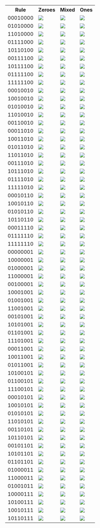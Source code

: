 
<table>
<tr>
<th>Rule</th>
<th>Zeroes</th>
<th>Mixed</th>
<th>Ones</th>
</tr>
<tr>
<td>00010000</td>
<td><img src="\images\wolfram\00010000_zeroes.png"></td>
<td><img src="\images\wolfram\00010000_rand.png"></td>
<td><img src="\images\wolfram\00010000_ones.png"></td>
</tr>
<tr>
<td>01010000</td>
<td><img src="\images\wolfram\01010000_zeroes.png"></td>
<td><img src="\images\wolfram\01010000_rand.png"></td>
<td><img src="\images\wolfram\01010000_ones.png"></td>
</tr>
<tr>
<td>11010000</td>
<td><img src="\images\wolfram\11010000_zeroes.png"></td>
<td><img src="\images\wolfram\11010000_rand.png"></td>
<td><img src="\images\wolfram\11010000_ones.png"></td>
<tr>
</tr>
<td>01111000</td>
<td><img src="\images\wolfram\01111000_zeroes.png"></td>
<td><img src="\images\wolfram\01111000_rand.png"></td>
<td><img src="\images\wolfram\01111000_ones.png"></td>
</tr>
<tr>
<td>10110100</td>
<td><img src="\images\wolfram\10110100_zeroes.png"></td>
<td><img src="\images\wolfram\10110100_rand.png"></td>
<td><img src="\images\wolfram\10110100_ones.png"></td>
</tr>
<tr>
<td>00111100</td>
<td><img src="\images\wolfram\00111100_zeroes.png"></td>
<td><img src="\images\wolfram\00111100_rand.png"></td>
<td><img src="\images\wolfram\00111100_ones.png"></td>
</tr>
<tr>
<td>10111100</td>
<td><img src="\images\wolfram\10111100_zeroes.png"></td>
<td><img src="\images\wolfram\10111100_rand.png"></td>
<td><img src="\images\wolfram\10111100_ones.png"></td>
</tr>
<tr>
<td>01111100</td>
<td><img src="\images\wolfram\01111100_zeroes.png"></td>
<td><img src="\images\wolfram\01111100_rand.png"></td>
<td><img src="\images\wolfram\01111100_ones.png"></td>
</tr>
<tr>
<td>11111100</td>
<td><img src="\images\wolfram\11111100_zeroes.png"></td>
<td><img src="\images\wolfram\11111100_rand.png"></td>
<td><img src="\images\wolfram\11111100_ones.png"></td>
</tr>
<tr>
<td>00010010</td>
<td><img src="\images\wolfram\00010010_zeroes.png"></td>
<td><img src="\images\wolfram\00010010_rand.png"></td>
<td><img src="\images\wolfram\00010010_ones.png"></td>
</tr>
<tr>
<td>10010010</td>
<td><img src="\images\wolfram\10010010_zeroes.png"></td>
<td><img src="\images\wolfram\10010010_rand.png"></td>
<td><img src="\images\wolfram\10010010_ones.png"></td>
</tr>
<tr>
<td>01010010</td>
<td><img src="\images\wolfram\01010010_zeroes.png"></td>
<td><img src="\images\wolfram\01010010_rand.png"></td>
<td><img src="\images\wolfram\01010010_ones.png"></td>
</tr>
<tr>
<td>11010010</td>
<td><img src="\images\wolfram\11010010_zeroes.png"></td>
<td><img src="\images\wolfram\11010010_rand.png"></td>
<td><img src="\images\wolfram\11010010_ones.png"></td>
</tr>
<tr>
<td>00110010</td>
<td><img src="\images\wolfram\00110010_zeroes.png"></td>
<td><img src="\images\wolfram\00110010_rand.png"></td>
<td><img src="\images\wolfram\00110010_ones.png"></td>
</tr>
<tr>
<td>00011010</td>
<td><img src="\images\wolfram\00011010_zeroes.png"></td>
<td><img src="\images\wolfram\00011010_rand.png"></td>
<td><img src="\images\wolfram\00011010_ones.png"></td>
</tr>
<tr>
<td>10011010</td>
<td><img src="\images\wolfram\10011010_zeroes.png"></td>
<td><img src="\images\wolfram\10011010_rand.png"></td>
<td><img src="\images\wolfram\10011010_ones.png"></td>
</tr>
<tr>
<td>01011010</td>
<td><img src="\images\wolfram\01011010_zeroes.png"></td>
<td><img src="\images\wolfram\01011010_rand.png"></td>
<td><img src="\images\wolfram\01011010_ones.png"></td>
</tr>
<tr>
<td>11011010</td>
<td><img src="\images\wolfram\11011010_zeroes.png"></td>
<td><img src="\images\wolfram\11011010_rand.png"></td>
<td><img src="\images\wolfram\11011010_ones.png"></td>
</tr>
<tr>
<td>00111010</td>
<td><img src="\images\wolfram\00111010_zeroes.png"></td>
<td><img src="\images\wolfram\00111010_rand.png"></td>
<td><img src="\images\wolfram\00111010_ones.png"></td>
</tr>
<tr>
<td>10111010</td>
<td><img src="\images\wolfram\10111010_zeroes.png"></td>
<td><img src="\images\wolfram\10111010_rand.png"></td>
<td><img src="\images\wolfram\10111010_ones.png"></td>
</tr>
<tr>
<td>01111010</td>
<td><img src="\images\wolfram\01111010_zeroes.png"></td>
<td><img src="\images\wolfram\01111010_rand.png"></td>
<td><img src="\images\wolfram\01111010_ones.png"></td>
</tr>
<tr>
<td>11111010</td>
<td><img src="\images\wolfram\11111010_zeroes.png"></td>
<td><img src="\images\wolfram\11111010_rand.png"></td>
<td><img src="\images\wolfram\11111010_ones.png"></td>
</tr>
<tr>
<td>00010110</td>
<td><img src="\images\wolfram\00010110_zeroes.png"></td>
<td><img src="\images\wolfram\00010110_rand.png"></td>
<td><img src="\images\wolfram\00010110_ones.png"></td>
</tr>
<tr>
<td>10010110</td>
<td><img src="\images\wolfram\10010110_zeroes.png"></td>
<td><img src="\images\wolfram\10010110_rand.png"></td>
<td><img src="\images\wolfram\10010110_ones.png"></td>
</tr>
<tr>
<td>01010110</td>
<td><img src="\images\wolfram\01010110_zeroes.png"></td>
<td><img src="\images\wolfram\01010110_rand.png"></td>
<td><img src="\images\wolfram\01010110_ones.png"></td>
</tr>
<tr>
<td>10110110</td>
<td><img src="\images\wolfram\10110110_zeroes.png"></td>
<td><img src="\images\wolfram\10110110_rand.png"></td>
<td><img src="\images\wolfram\10110110_ones.png"></td>
</tr>
<tr>
<td>00011110</td>
<td><img src="\images\wolfram\00011110_zeroes.png"></td>
<td><img src="\images\wolfram\00011110_rand.png"></td>
<td><img src="\images\wolfram\00011110_ones.png"></td>
</tr>
<tr>
<td>01111110</td>
<td><img src="\images\wolfram\01111110_zeroes.png"></td>
<td><img src="\images\wolfram\01111110_rand.png"></td>
<td><img src="\images\wolfram\01111110_ones.png"></td>
</tr>
<tr>
<td>11111110</td>
<td><img src="\images\wolfram\11111110_zeroes.png"></td>
<td><img src="\images\wolfram\11111110_rand.png"></td>
<td><img src="\images\wolfram\11111110_ones.png"></td>
</tr>
<tr>
<td>00000001</td>
<td><img src="\images\wolfram\00000001_zeroes.png"></td>
<td><img src="\images\wolfram\00000001_rand.png"></td>
<td><img src="\images\wolfram\00000001_ones.png"></td>
</tr>
<tr>
<td>10000001</td>
<td><img src="\images\wolfram\10000001_zeroes.png"></td>
<td><img src="\images\wolfram\10000001_rand.png"></td>
<td><img src="\images\wolfram\10000001_ones.png"></td>
</tr>
<tr>
<td>01000001</td>
<td><img src="\images\wolfram\01000001_zeroes.png"></td>
<td><img src="\images\wolfram\01000001_rand.png"></td>
<td><img src="\images\wolfram\01000001_ones.png"></td>
</tr>
<tr>
<td>11000001</td>
<td><img src="\images\wolfram\11000001_zeroes.png"></td>
<td><img src="\images\wolfram\11000001_rand.png"></td>
<td><img src="\images\wolfram\11000001_ones.png"></td>
</tr>
<tr>
<td>00100001</td>
<td><img src="\images\wolfram\00100001_zeroes.png"></td>
<td><img src="\images\wolfram\00100001_rand.png"></td>
<td><img src="\images\wolfram\00100001_ones.png"></td>
</tr>
<tr>
<td>10001001</td>
<td><img src="\images\wolfram\10001001_zeroes.png"></td>
<td><img src="\images\wolfram\10001001_rand.png"></td>
<td><img src="\images\wolfram\10001001_ones.png"></td>
</tr>
<tr>
<td>01001001</td>
<td><img src="\images\wolfram\01001001_zeroes.png"></td>
<td><img src="\images\wolfram\01001001_rand.png"></td>
<td><img src="\images\wolfram\01001001_ones.png"></td>
</tr>
<tr>
<td>11001001</td>
<td><img src="\images\wolfram\11001001_zeroes.png"></td>
<td><img src="\images\wolfram\11001001_rand.png"></td>
<td><img src="\images\wolfram\11001001_ones.png"></td>
</tr>
<tr>
<td>00101001</td>
<td><img src="\images\wolfram\00101001_zeroes.png"></td>
<td><img src="\images\wolfram\00101001_rand.png"></td>
<td><img src="\images\wolfram\00101001_ones.png"></td>
</tr>
<tr>
<td>10101001</td>
<td><img src="\images\wolfram\10101001_zeroes.png"></td>
<td><img src="\images\wolfram\10101001_rand.png"></td>
<td><img src="\images\wolfram\10101001_ones.png"></td>
</tr>
<tr>
<td>01101001</td>
<td><img src="\images\wolfram\01101001_zeroes.png"></td>
<td><img src="\images\wolfram\01101001_rand.png"></td>
<td><img src="\images\wolfram\01101001_ones.png"></td>
</tr>
<tr>
<td>11101001</td>
<td><img src="\images\wolfram\11101001_zeroes.png"></td>
<td><img src="\images\wolfram\11101001_rand.png"></td>
<td><img src="\images\wolfram\11101001_ones.png"></td>
</tr>
<tr>
<td>00011001</td>
<td><img src="\images\wolfram\00011001_zeroes.png"></td>
<td><img src="\images\wolfram\00011001_rand.png"></td>
<td><img src="\images\wolfram\00011001_ones.png"></td>
</tr>
<tr>
<td>10011001</td>
<td><img src="\images\wolfram\10011001_zeroes.png"></td>
<td><img src="\images\wolfram\10011001_rand.png"></td>
<td><img src="\images\wolfram\10011001_ones.png"></td>
</tr>
<tr>
<td>01011001</td>
<td><img src="\images\wolfram\01011001_zeroes.png"></td>
<td><img src="\images\wolfram\01011001_rand.png"></td>
<td><img src="\images\wolfram\01011001_ones.png"></td>
</tr>
<tr>
<td>10100101</td>
<td><img src="\images\wolfram\10100101_zeroes.png"></td>
<td><img src="\images\wolfram\10100101_rand.png"></td>
<td><img src="\images\wolfram\10100101_ones.png"></td>
</tr>
<tr>
<td>01100101</td>
<td><img src="\images\wolfram\01100101_zeroes.png"></td>
<td><img src="\images\wolfram\01100101_rand.png"></td>
<td><img src="\images\wolfram\01100101_ones.png"></td>
</tr>
<tr>
<td>11100101</td>
<td><img src="\images\wolfram\11100101_zeroes.png"></td>
<td><img src="\images\wolfram\11100101_rand.png"></td>
<td><img src="\images\wolfram\11100101_ones.png"></td>
</tr>
<tr>
<td>00010101</td>
<td><img src="\images\wolfram\00010101_zeroes.png"></td>
<td><img src="\images\wolfram\00010101_rand.png"></td>
<td><img src="\images\wolfram\00010101_ones.png"></td>
</tr>
<tr>
<td>10010101</td>
<td><img src="\images\wolfram\10010101_zeroes.png"></td>
<td><img src="\images\wolfram\10010101_rand.png"></td>
<td><img src="\images\wolfram\10010101_ones.png"></td>
</tr>
<tr>
<td>01010101</td>
<td><img src="\images\wolfram\01010101_zeroes.png"></td>
<td><img src="\images\wolfram\01010101_rand.png"></td>
<td><img src="\images\wolfram\01010101_ones.png"></td>
</tr>
<tr>
<td>11010101</td>
<td><img src="\images\wolfram\11010101_zeroes.png"></td>
<td><img src="\images\wolfram\11010101_rand.png"></td>
<td><img src="\images\wolfram\11010101_ones.png"></td>
</tr>
<tr>
<td>00110101</td>
<td><img src="\images\wolfram\00110101_zeroes.png"></td>
<td><img src="\images\wolfram\00110101_rand.png"></td>
<td><img src="\images\wolfram\00110101_ones.png"></td>
</tr>
<tr>
<td>10110101</td>
<td><img src="\images\wolfram\10110101_zeroes.png"></td>
<td><img src="\images\wolfram\10110101_rand.png"></td>
<td><img src="\images\wolfram\10110101_ones.png"></td>
</tr>
<tr>
<td>00101101</td>
<td><img src="\images\wolfram\00101101_zeroes.png"></td>
<td><img src="\images\wolfram\00101101_rand.png"></td>
<td><img src="\images\wolfram\00101101_ones.png"></td>
</tr>
<tr>
<td>10101101</td>
<td><img src="\images\wolfram\10101101_zeroes.png"></td>
<td><img src="\images\wolfram\10101101_rand.png"></td>
<td><img src="\images\wolfram\10101101_ones.png"></td>
</tr>
<tr>
<td>01101101</td>
<td><img src="\images\wolfram\01101101_zeroes.png"></td>
<td><img src="\images\wolfram\01101101_rand.png"></td>
<td><img src="\images\wolfram\01101101_ones.png"></td>
</tr>
<tr>
<td>01000011</td>
<td><img src="\images\wolfram\01000011_zeroes.png"></td>
<td><img src="\images\wolfram\01000011_rand.png"></td>
<td><img src="\images\wolfram\01000011_ones.png"></td>
</tr>
<tr>
<td>11000011</td>
<td><img src="\images\wolfram\11000011_zeroes.png"></td>
<td><img src="\images\wolfram\11000011_rand.png"></td>
<td><img src="\images\wolfram\11000011_ones.png"></td>
</tr>
<tr>
<td>01001011</td>
<td><img src="\images\wolfram\01001011_zeroes.png"></td>
<td><img src="\images\wolfram\01001011_rand.png"></td>
<td><img src="\images\wolfram\01001011_ones.png"></td>
</tr>
<tr>
<td>10000111</td>
<td><img src="\images\wolfram\10000111_zeroes.png"></td>
<td><img src="\images\wolfram\10000111_rand.png"></td>
<td><img src="\images\wolfram\10000111_ones.png"></td>
</tr>
<tr>
<td>10100111</td>
<td><img src="\images\wolfram\10100111_zeroes.png"></td>
<td><img src="\images\wolfram\10100111_rand.png"></td>
<td><img src="\images\wolfram\10100111_ones.png"></td>
</tr>
<tr>
<td>10010111</td>
<td><img src="\images\wolfram\10010111_zeroes.png"></td>
<td><img src="\images\wolfram\10010111_rand.png"></td>
<td><img src="\images\wolfram\10010111_ones.png"></td>
</tr>
<tr>
<td>10110111</td>
<td><img src="\images\wolfram\10110111_zeroes.png"></td>
<td><img src="\images\wolfram\10110111_rand.png"></td>
<td><img src="\images\wolfram\10110111_ones.png"></td>
</tr>
</table>